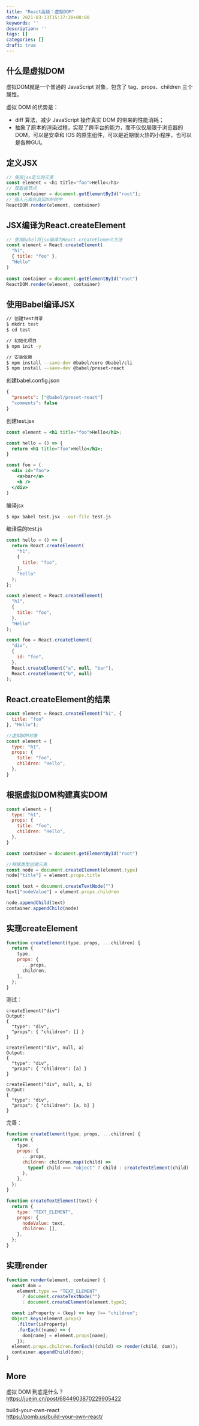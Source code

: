 ```yaml
---
title: "React高级：虚拟DOM"
date: 2021-03-13T15:37:28+08:00
keywords: ''
description: ''
tags: []
categories: []
draft: true
---
```


## 什么是虚拟DOM

虚拟DOM就是一个普通的 JavaScript 对象，包含了 tag、props、children 三个属性。

虚拟 DOM 的优势是：

- diff 算法，减少 JavaScript 操作真实 DOM 的带来的性能消耗；
- 抽象了原本的渲染过程，实现了跨平台的能力，而不仅仅局限于浏览器的 DOM，可以是安卓和 IOS 的原生组件，可以是近期很火热的小程序，也可以是各种GUI。

## 定义JSX

```javascript
// 使用jsx定义的元素
const element = <h1 title="foo">Hello</h1>
// 获取根节点
const container = document.getElementById("root");
// 插入元素到真实DOM树中
ReactDOM.render(element, container)
```

## JSX编译为React.createElement

```javascript
// 使用babel将jsx编译为React.createElement方法
const element = React.createElement(
  "h1",
  { title: "foo" },
  "Hello"
)
​
const container = document.getElementById("root")
ReactDOM.render(element, container)
```

## 使用Babel编译JSX

```bash
// 创建test目录
$ mkdri test 
$ cd test 

// 初始化项目
$ npm init -y

// 安装依赖
$ npm install --save-dev @babel/core @babel/cli
$ npm install --save-dev @babel/preset-react
```

创建babel.config.json
```json
{
  "presets": ["@babel/preset-react"]
  "comments": false
}
```

创建test.jsx
```jsx
const element = <h1 title="foo">Hello</h1>;

const hello = () => {
  return <h1 title="foo">Hello</h1>;
}

const foo = (
  <div id="foo">
    <a>bar</a>
    <b />
  </div>
)
```

编译jsx
```bash
$ npx babel test.jsx --out-file test.js
```

编译后的test.js
```javascript
const hello = () => {
  return React.createElement(
    "h1",
    {
      title: "foo",
    },
    "Hello"
  );
};

const element = React.createElement(
  "h1",
  {
    title: "foo",
  },
  "Hello"
);

const foo = React.createElement(
  "div",
  {
    id: "foo",
  },
  React.createElement("a", null, "bar"),
  React.createElement("b", null)
);
```

## React.createElement的结果

```javascript
const element = React.createElement("h1", {
  title: "foo"
}, "Hello");

//虚拟DOM对象 
const element = {
  type: "h1",
  props: {
    title: "foo",
    children: "Hello",
  },
}
```

## 根据虚拟DOM构建真实DOM

```javascript
const element = {
  type: "h1",
  props: {
    title: "foo",
    children: "Hello",
  },
}

const container = document.getElementById("root")

//根据类型创建元素
const node = document.createElement(element.type)
node["title"] = element.props.title

const text = document.createTextNode("")
text["nodeValue"] = element.props.children

node.appendChild(text)
container.appendChild(node)
```

## 实现createElement 

```javascript
function createElement(type, props, ...children) {
  return {
    type,
    props: {
      ...props,
      children,
    },
  };
}
```

测试：
```
createElement("div")
Output:
{
  "type": "div",
  "props": { "children": [] }
}

createElement("div", null, a)
Output:
{
  "type": "div",
  "props": { "children": [a] }
}

createElement("div", null, a, b)
Output:
{
  "type": "div",
  "props": { "children": [a, b] }
}
```

完善：
```javascript
function createElement(type, props, ...children) {
  return {
    type,
    props: {
      ...props,
      children: children.map((child) =>
        typeof child === "object" ? child : createTextElement(child)
      ),
    },
  };
}

function createTextElement(text) {
  return {
    type: "TEXT_ELEMENT",
    props: {
      nodeValue: text,
      children: [],
    },
  };
}
```

## 实现render 

```javascript
function render(element, container) {
  const dom =
    element.type == "TEXT_ELEMENT"
      ? document.createTextNode("")
      : document.createElement(element.type);

  const isProperty = (key) => key !== "children";
  Object.keys(element.props)
    .filter(isProperty)
    .forEach((name) => {
      dom[name] = element.props[name];
    });
  element.props.children.forEach((child) => render(child, dom));
  container.appendChild(dom);
}
```

## More  

虚拟 DOM 到底是什么？  
https://juejin.cn/post/6844903870229905422   

build-your-own-react   
https://pomb.us/build-your-own-react/

